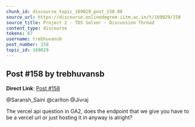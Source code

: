 ```yaml
---
chunk_id: discourse_topic_169029_post_158_00
source_url: https://discourse.onlinedegree.iitm.ac.in/t/169029/158
source_title: Project 2 - TDS Solver - Discussion Thread
content_type: discourse
tokens: 87
username: trebhuvansb
post_number: 158
topic_id: 169029
---
```


## Post #158 by trebhuvansb

**Direct Link**: [Post #158](https://discourse.onlinedegree.iitm.ac.in/t/169029/158)

@Saransh_Saini @carlton @Jivraj

The vercel api question in GA2, does the endpoint that we give you have to be a vercel url or just hosting it in anyway is alright?
